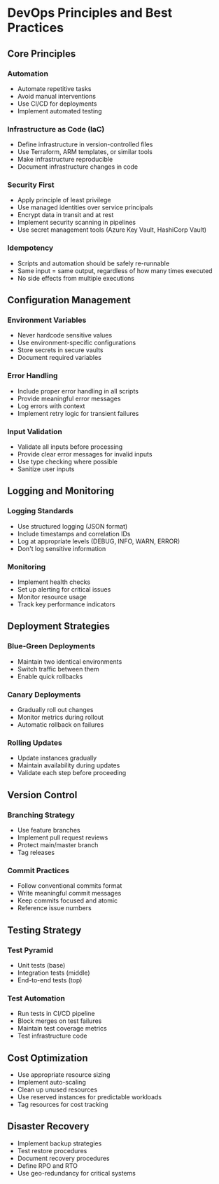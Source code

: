 # DevOps Principles and Best Practices

## Core Principles

### Automation
- Automate repetitive tasks
- Avoid manual interventions
- Use CI/CD for deployments
- Implement automated testing

### Infrastructure as Code (IaC)
- Define infrastructure in version-controlled files
- Use Terraform, ARM templates, or similar tools
- Make infrastructure reproducible
- Document infrastructure changes in code

### Security First
- Apply principle of least privilege
- Use managed identities over service principals
- Encrypt data in transit and at rest
- Implement security scanning in pipelines
- Use secret management tools (Azure Key Vault, HashiCorp Vault)

### Idempotency
- Scripts and automation should be safely re-runnable
- Same input = same output, regardless of how many times executed
- No side effects from multiple executions

## Configuration Management

### Environment Variables
- Never hardcode sensitive values
- Use environment-specific configurations
- Store secrets in secure vaults
- Document required variables

### Error Handling
- Include proper error handling in all scripts
- Provide meaningful error messages
- Log errors with context
- Implement retry logic for transient failures

### Input Validation
- Validate all inputs before processing
- Provide clear error messages for invalid inputs
- Use type checking where possible
- Sanitize user inputs

## Logging and Monitoring

### Logging Standards
- Use structured logging (JSON format)
- Include timestamps and correlation IDs
- Log at appropriate levels (DEBUG, INFO, WARN, ERROR)
- Don't log sensitive information

### Monitoring
- Implement health checks
- Set up alerting for critical issues
- Monitor resource usage
- Track key performance indicators

## Deployment Strategies

### Blue-Green Deployments
- Maintain two identical environments
- Switch traffic between them
- Enable quick rollbacks

### Canary Deployments
- Gradually roll out changes
- Monitor metrics during rollout
- Automatic rollback on failures

### Rolling Updates
- Update instances gradually
- Maintain availability during updates
- Validate each step before proceeding

## Version Control

### Branching Strategy
- Use feature branches
- Implement pull request reviews
- Protect main/master branch
- Tag releases

### Commit Practices
- Follow conventional commits format
- Write meaningful commit messages
- Keep commits focused and atomic
- Reference issue numbers

## Testing Strategy

### Test Pyramid
- Unit tests (base)
- Integration tests (middle)
- End-to-end tests (top)

### Test Automation
- Run tests in CI/CD pipeline
- Block merges on test failures
- Maintain test coverage metrics
- Test infrastructure code

## Cost Optimization

- Use appropriate resource sizing
- Implement auto-scaling
- Clean up unused resources
- Use reserved instances for predictable workloads
- Tag resources for cost tracking

## Disaster Recovery

- Implement backup strategies
- Test restore procedures
- Document recovery procedures
- Define RPO and RTO
- Use geo-redundancy for critical systems

